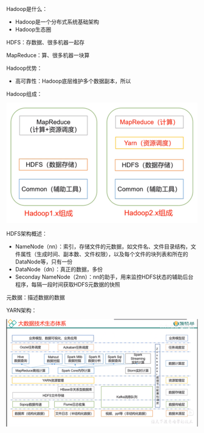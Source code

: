 Hadoop是什么：

- Hadoop是一个分布式系统基础架构
- Hadoop生态圈



HDFS：存数据、很多机器一起存

MapReduce：算、很多机器一块算



Hadoop优势：

- 高可靠性：Hadoop底层维护多个数据副本，所以





Hadoop组成：

![image-20210227143405820](../$image/image-20210227143405820.png)







HDFS架构概述：

- NameNode（nn）：索引，存储文件的元数据，如文件名、文件目录结构，文件属性（生成时间、副本数、文件权限），以及每个文件的块列表和所在的DataNode等，只有一份
- DataNode（dn）：真正的数据，多份
- Seconday NameNode（2nn）：nn的助手，用来监控HDFS状态的辅助后台程序，每隔一段时间获取HDFS元数据的快照

元数据：描述数据的数据



YARN架构：





![image-20210227150909122](../$image/image-20210227150909122.png)




